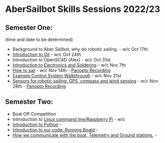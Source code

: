 # AberSailbot Skills Sessions 2022/23

## Semester One:

(time and date to be determined)

* Background to Aber Sailbot, why do robotic sailing. - w/c Oct 17th
* [Introduction to Git](git) - w/c Oct 24th
* Introduction to OpenSCAD (Alex) - w/c Oct 31st
* [Introduction to Electronics and Soldering](electronics) - w/c Nov 7th
* [How to sail](sailing) -  w/c Nov 14th - [Panopto Recording](https://aberystwyth.cloud.panopto.eu/Panopto/Pages/Viewer.aspx?id=f77b85d4-29aa-49d4-99b2-af51011b9318)
* [Example Control System Walkthrough](https://aberystwyth.cloud.panopto.eu/Panopto/Pages/Viewer.aspx?id=8842bef3-5ffc-4667-a2d0-af5f011b52ca) - w/c Nov 21st
* [Sensors for robotic sailing: GPS, compass and wind sensing](sensors) - w/c Nov 28th - [Panopto Recording](https://aberystwyth.cloud.panopto.eu/Panopto/Pages/Viewer.aspx?id=3cc257d2-a4e0-4ee9-b369-af66011d09b2)


## Semester Two:

* Boat Off Competition
* Introduction to [Linux command line/Raspberry Pi](linux) - w/c 
* [Introduction to Python](python) - 
* [Introduction to our code: Running Boatd](boatd) -
* [How we communicate with the boat, Telemetry and Ground stations.](telemetry) -

